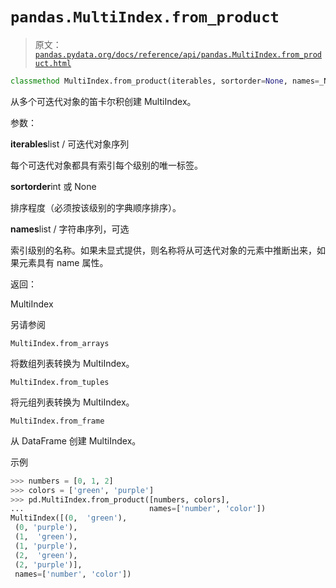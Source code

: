 # `pandas.MultiIndex.from_product`

> 原文：[`pandas.pydata.org/docs/reference/api/pandas.MultiIndex.from_product.html`](https://pandas.pydata.org/docs/reference/api/pandas.MultiIndex.from_product.html)

```py
classmethod MultiIndex.from_product(iterables, sortorder=None, names=_NoDefault.no_default)
```

从多个可迭代对象的笛卡尔积创建 MultiIndex。

参数：

**iterables**list / 可迭代对象序列

每个可迭代对象都具有索引每个级别的唯一标签。

**sortorder**int 或 None

排序程度（必须按该级别的字典顺序排序）。

**names**list / 字符串序列，可选

索引级别的名称。如果未显式提供，则名称将从可迭代对象的元素中推断出来，如果元素具有 name 属性。

返回：

MultiIndex

另请参阅

`MultiIndex.from_arrays`

将数组列表转换为 MultiIndex。

`MultiIndex.from_tuples`

将元组列表转换为 MultiIndex。

`MultiIndex.from_frame`

从 DataFrame 创建 MultiIndex。

示例

```py
>>> numbers = [0, 1, 2]
>>> colors = ['green', 'purple']
>>> pd.MultiIndex.from_product([numbers, colors],
...                            names=['number', 'color'])
MultiIndex([(0,  'green'),
 (0, 'purple'),
 (1,  'green'),
 (1, 'purple'),
 (2,  'green'),
 (2, 'purple')],
 names=['number', 'color']) 
```
